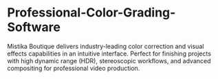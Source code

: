 # Professional-Color-Grading-Software
Mistika Boutique delivers industry-leading color correction and visual effects capabilities in an intuitive interface. Perfect for finishing projects with high dynamic range (HDR), stereoscopic workflows, and advanced compositing for professional video production.
